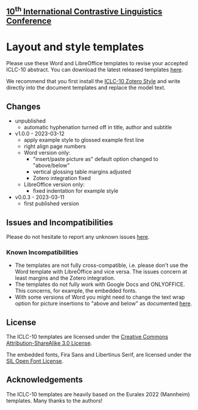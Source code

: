 ## [10<sup>th</sup> International Contrastive Linguistics Conference](https://iclc10.ids-mannheim.de/)

# Layout and style templates

Please use these Word and LibreOffice templates to revise your accepted ICLC-10 abstract. You can download the latest released templates [here](https://github.com/ICLC-10/Templates/releases/latest/).

We recommend that you first install the [ICLC-10 Zotero Style](https://github.com/ICLC-10/Zotero/) and write directly into the document templates and replace the model text.


## Changes

- unpublished
  - automatic hyphenation turned off in title, author and subtitle
- v1.0.0 - 2023-03-12
  - apply example style to glossed example first line
  - right align page numbers
  - Word version only:
    - "insert/paste picture as" default option changed to "above/below"
    - vertical glossing table margins adjusted
    - Zotero integration fixed
  - LibreOffice version only:
    - fixed indentation for example style
- v0.0.3 - 2023-03-11
  - first published version

## Issues and Incompatibilities

Please do not hesitate to report any unknown issues [here](https://github.com/ICLC-10/Templates/issues).

### Known Incompatibilities

- The templates are not fully cross-compatible, i.e. please don't use the Word template with LibreOffice and vice versa. The issues concern at least margins and the Zotero integration.
- The templates do not fully work with Google Docs and ONLYOFFICE. This concerns, for example, the embedded fonts.
- With some versions of Word you might need to change the text wrap option for picture insertions to "above and below" as documented [here](https://support.microsoft.com/en-us/office/change-default-text-wrap-setting-for-images-3f9f0e39-9114-4138-90f9-5c3e528862bb).

## License

The ICLC-10 templates are licensed under the [Creative Commons Attribution-ShareAlike 3.0 License](http://creativecommons.org/licenses/by-sa/3.0/).

The embedded fonts, Fira Sans and Libertinus Serif, are licensed under the [SIL Open Font License](https://scripts.sil.org/OFL_web).

## Acknowledgements

The ICLC-10 templates are heavily based on the Euralex 2022 (Mannheim) templates. Many thanks to the authors!
